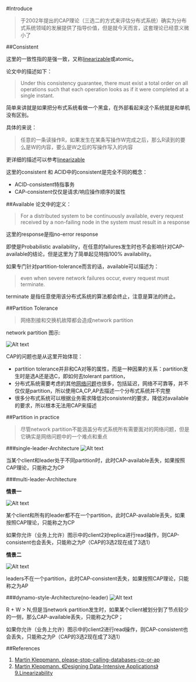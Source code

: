 #Introduce

> 于2002年提出的CAP理论（三选二的方式来评估分布式系统）确实为分布式系统领域的发展提供了指导价值，但是就今天而言，这套理论已经意义微小了

##Consistent

这里的一致性指的是强一致，又称[linearizable](https://github.com/1Feng/learn-distributed-systems/tree/master/theory/consistency/linearizability)或atomic。

论文中的描述如下：

> Under this consistency guarantee, there must exist a total order on all operations such that each operation looks as if it were completed at a single instant.

简单来讲就是如果把分布式系统看做一个黑盒，在外部看起来这个系统就是和单机没有区别。

具体的来说：

> 任意的一条读操作R，如果发生在某条写操作W完成之后，那么R读到的要么是W的内容，要么是W之后的写操作写入的内容

更详细的描述可以参考[linearizable](https://github.com/1Feng/learn-distributed-systems/tree/master/theory/consistency/linearizability)

这里的consistent 和 ACID中的consistent是完全不同的概念：
- ACID-consistent特指事务
- CAP-consistent仅仅是请求/响应操作顺序的属性

##Available
论文中的定义：
>For a distributed system to be continuously available, every request received
>by a non-failing node in the system must result in a response

这里的response是指no-error response

即使是Probabilistic availability，在任意的failures发生时也不会影响针对CAP-available的结论，但是这里为了简单起见特指100% availability。


如果专门针对partition-tolerance而言的话，available可以描述为：

>even when severe
>network failures occur, every request must terminate.

terminate 是指任意使用该分布式系统的算法都会终止，注意是算法的终止。

##Partition Tolerance

> 网络割接和交换机故障都会造成network partition

network partition 图示:

![Alt text](https://github.com/1Feng/learn-distributed-systems/blob/master/theory/out-of-date-cap-theorem/images/network-partition.png)

CAP的问题也是从这里开始体现：

- partition tolerance并非和CA对等的属性，而是一种因果的关系：partition发生时是选A还是选C，即如何去tolerant partition，
- 分布式系统需要考虑的其他[网络问题](https://github.com/1Feng/learn-distributed-systems/tree/master/theory/unreliable-network)也很多，包括延迟，网络不可靠等，并不仅仅是partition，所以使用CA,CP,AP去描述一个分布式系统并不完整
- 很多分布式系统可以根据业务需求降低对consistent的要求，降低对available的要求，所以根本无法用CAP来描述

##Partition in practice

> 尽管network partition不能涵盖分布式系统所有需要面对的网络问题，但是它确实是网络问题中的一个难点和重点

###single-leader-Architecture
![Alt text](https://github.com/1Feng/learn-distributed-systems/blob/master/theory/out-of-date-cap-theorem/images/single-leader.png)

当某个client和leader处于不同partition时，此时CAP-available丢失，如果按照CAP理论，只能称之为CP

###multi-leader-Architecture

**情景一**

![Alt text](https://github.com/1Feng/learn-distributed-systems/blob/master/theory/out-of-date-cap-theorem/images/multi-leader-c.png)

某个client和所有的leader都不在一个partition，此时CAP-available丢失，如果按照CAP理论，只能称之为CP

如果你允许（业务上允许）图示中的client2对replica进行read操作，则CAP-consistent也会丢失，只能称之为P（CAP的3选2现在成了3选1）

**情景二**

![Alt text](https://github.com/1Feng/learn-distributed-systems/blob/master/theory/out-of-date-cap-theorem/images/multi-leader.png)

leaders不在一个partition，此时CAP-consistent丢失，如果按照CAP理论，只能称之为AP

###dynamo-style-Architecture(no-leader)
![Alt text](https://github.com/1Feng/learn-distributed-systems/blob/master/theory/out-of-date-cap-theorem/images/dynamo-style.png)

R + W > N,但是当network partition发生时，如果某个client被划分到了节点较少的一侧，那么CAP-available丢失，只能称之为CP；

如果你允许（业务上允许）图示中的client2进行read操作，则CAP-consistent也会丢失，只能称之为P（CAP的3选2现在成了3选1）

##References
1. [ Martin Kleppmann. please-stop-calling-databases-cp-or-ap](https://martin.kleppmann.com/2015/05/11/please-stop-calling-databases-cp-or-ap.html)
2. [Martin Kleppmann. 《Designing Data-Intensive Applications》9.Linearizability](http://dataintensive.net/)
